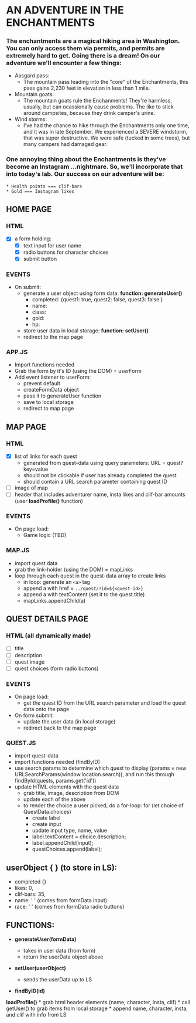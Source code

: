 # AN ADVENTURE IN THE ENCHANTMENTS

### The enchantments are a magical hiking area in Washington. You can only access them via permits, and permits are extremely hard to get. Going there is a dream! On our adventure we'll encounter a few things: 
* Aasgard pass: 
    * The mountain pass leading into the "core" of the Enchantments, this pass gains 2,230 feet in elevation in less than 1 mile. 
* Mountain goats: 
    * The mountain goats rule the Enchanments! They're harmless, usually, but can ocassionally cause problems. The like to stick around campsites, because they drink camper's urine. 
* Wind storms: 
    * I've had the chance to hike through the Enchantments only one time, and it was in late September. We experienced a SEVERE windstorm, that was super destructive. We were safe (tucked in some trees), but many campers had damaged gear. 

### One annoying thing about the Enchantments is they've become an Instagram ...nightmare. So, we'll incorporate that into today's lab. Our success on our adventure will be: 
    * Health points === clif-bars
    * Gold === Instagram likes

## HOME PAGE
### HTML 
- [x] a form holding: 
    - [x] text input for user name
    - [x] radio buttons for character choices 
    - [x] submit button

### EVENTS
* On submit: 
    * generate a user object using form data: **function: generateUser()**
        * completed: {quest1: true, quest2: false, quest3: false }
        * name: 
        * class: 
        * gold: 
        * hp: 
    * store user data in local storage: **function: setUser()** 
    * redirect to the map page 

### APP.JS
* Import functions needed 
* Grab the form by it's ID (using the DOM) = userForm 
* Add event listener to userForm: 
    * prevent default
    * createFormData object
    * pass it to generateUser function 
    * save to local storage
    * redirect to map page 

## MAP PAGE
### HTML
- [x] list of links for each quest 
    * generated from quest-data using query parameters: URL = quest?key=value
    * should not be clickable if user has already completed the quest
    * should contain a URL search parameter containing quest ID
- [ ] image of map 
- [ ] header that includes adventurer name, insta likes and clif-bar amounts (user **loadProfile()** function)
### EVENTS
* On page load:     
    * Game logic (TBD)
### MAP.JS
* import quest data
* grab the link-holder (using the DOM) = mapLinks
* loop through each quest in the quest-data array to create links
    * in loop: generate an `<a>` tag 
    * append a with href = `../quest/?id=${<quest-id>}`
    * append a with textContent (set it to the quest.title)
    * mapLinks.appendChild(a)

## QUEST DETAILS PAGE
### HTML (all dynamically made)
- [ ] title
- [ ] description 
- [ ] quest image
- [ ] quest choices (form radio buttons)

### EVENTS
* On page load: 
    * get the quest ID from the URL search parameter and load the quest data onto the page 
* On form submit: 
    * update the user data (in local storage)
    * redirect back to the map page 
### QUEST.JS
* import quest-data
* import functions needed (findByID)
* use search params to determine which quest to display (params = new URLSearchParams(window.location.search)), and run this through findById(quests, params.get('id'))
* update HTML elements with the quest data 
    * grab title, image, description from DOM
    * update each of the above
    * to render the choice a user picked, do a for-loop: for (let choice of QuestData.choices)
        * create label
        * create input
        * update input type, name, value
        * label.textContent = choice.description;
        * label.appendChild(input); 
        * questChoices.append(label); 


## userObject { } (to store in LS): 
* completed {} 
* likes: 0, 
* clif-bars: 35, 
* name: ' ' (comes from formData input)
* race: ' ' (comes from formData radio buttons)

## FUNCTIONS: 
* **generateUser(formData)** 
    * takes in user data (from form) 
    * return the userData object above 

* **setUser(userObject)** 
    * sends the userData up to LS

* **findByID(id)**

**loadProfile()**
    * grab html header elements (name, character, insta, clif)
    * call getUser() to grab items from local storage
    * append name, character, insta, and clif with info from LS